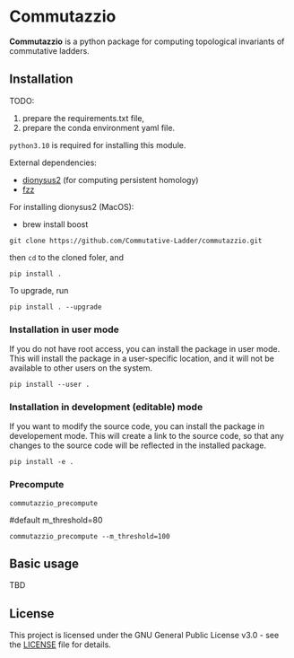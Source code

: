 # Commutazzio

**Commutazzio** is a python package for computing topological invariants of commutative ladders.

## Installation

TODO: 
1. prepare the requirements.txt file, 
2. prepare the conda environment yaml file.

`python3.10` is required for installing this module.

External dependencies:
* [dionysus2](https://mrzv.org/software/dionysus2/) (for computing persistent homology)
* [fzz](https://github.com/taohou01/fzz)

For installing dionysus2 (MacOS):
* brew install boost

```
git clone https://github.com/Commutative-Ladder/commutazzio.git
```
then `cd` to the cloned foler, and
```
pip install .
```

To upgrade, run
```
pip install . --upgrade
```

### Installation in user mode

If you do not have root access, you can install the package in user mode. This will install the package in a user-specific location, and it will not be available to other users on the system.

```
pip install --user .
```


### Installation in development (editable) mode

If you want to modify the source code, you can install the package in developement mode. This will create a link to the source code, so that any changes to the source code will be reflected in the installed package.

```
pip install -e .
```

### Precompute

```
commutazzio_precompute
```
#default m_threshold=80

```
commutazzio_precompute --m_threshold=100
```



## Basic usage

TBD

## License

This project is licensed under the GNU General Public License v3.0 - see the [LICENSE](LICENSE.md) file for details.